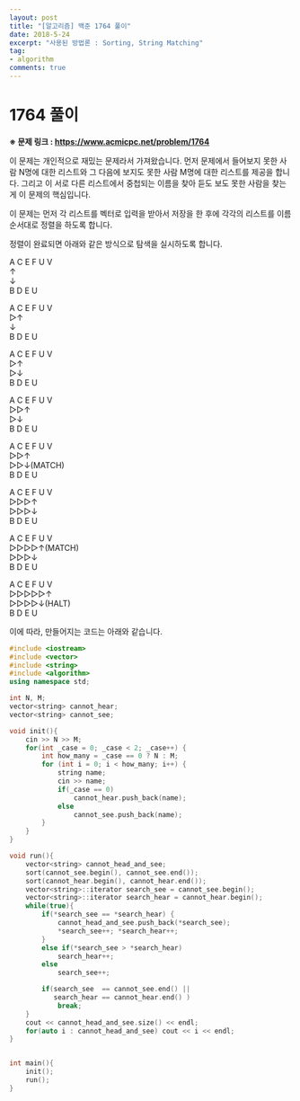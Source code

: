 ```yaml
---
layout: post
title: "[알고리즘] 백준 1764 풀이"
date: 2018-5-24
excerpt: "사용된 방법론 : Sorting, String Matching"
tag:
- algorithm
comments: true
---
```


# 1764 풀이

**※ 문제 링크 : https://www.acmicpc.net/problem/1764**

이 문제는 개인적으로 재밌는 문제라서 가져왔습니다. 먼저 문제에서 들어보지 못한 사람 N명에 대한 리스트와 그 다음에 보지도 못한 사람 M명에 대한 리스트를 제공을 합니다. 그리고 이 서로 다른 리스트에서 중첩되는 이름을 찾아 듣도 보도 못한 사람을 찾는 게 이 문제의 핵심입니다.

이 문제는 먼저 각 리스트를 벡터로 입력을 받아서 저장을 한 후에 각각의 리스트를 이름 순서대로 정렬을 하도록 합니다.

정렬이 완료되면 아래와 같은 방식으로 탐색을 실시하도록 합니다.

A C E F U V<br />
↑<br />
↓<br />
B D E U<br />

A C E F U V<br />
▷↑<br />
↓<br />
B D E U<br />

A C E F U V<br />
▷↑<br />
▷↓<br />
B D E U<br />

A C E F U V<br />
▷▷↑<br />
▷↓<br />
B D E U<br />

A C E F U V<br />
▷▷↑<br />
▷▷↓(MATCH)<br />
B D E U<br />

A C E F U V<br />
▷▷▷↑<br />
▷▷▷↓<br />
B D E U<br />

A C E F U V<br />
▷▷▷▷↑(MATCH)<br />
▷▷▷↓<br />
B D E U<br />

A C E F U V<br />
▷▷▷▷▷↑<br />
▷▷▷▷↓(HALT)<br />
B D E U<br />

이에 따라, 만들어지는 코드는 아래와 같습니다.
```cpp
#include <iostream>
#include <vector>
#include <string>
#include <algorithm>
using namespace std;

int N, M;
vector<string> cannot_hear;
vector<string> cannot_see;

void init(){
    cin >> N >> M;
    for(int _case = 0; _case < 2; _case++) {
        int how_many = _case == 0 ? N : M;
        for (int i = 0; i < how_many; i++) {
            string name;
            cin >> name;
            if(_case == 0)
                cannot_hear.push_back(name);
            else
                cannot_see.push_back(name);
        }
    }
}

void run(){
    vector<string> cannot_head_and_see;
    sort(cannot_see.begin(), cannot_see.end());
    sort(cannot_hear.begin(), cannot_hear.end());
    vector<string>::iterator search_see = cannot_see.begin();
    vector<string>::iterator search_hear = cannot_hear.begin();
    while(true){
        if(*search_see == *search_hear) {
            cannot_head_and_see.push_back(*search_see);
            *search_see++; *search_hear++;
        }
        else if(*search_see > *search_hear)
            search_hear++;
        else
            search_see++;

        if(search_see  == cannot_see.end() ||
           search_hear == cannot_hear.end() )
            break;
    }
    cout << cannot_head_and_see.size() << endl;
    for(auto i : cannot_head_and_see) cout << i << endl;
}


int main(){
    init();
    run();
}
```

